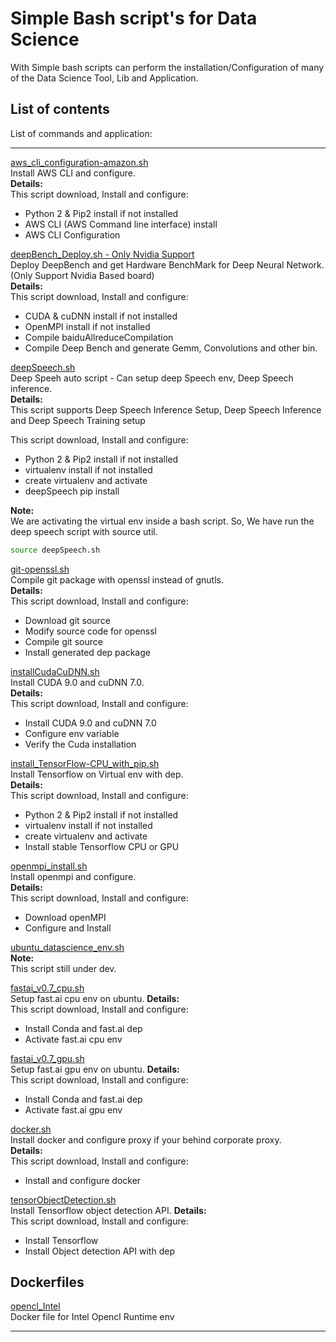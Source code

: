 # Simple Bash script's for Data Science

With Simple bash scripts can perform the installation/Configuration of many of the Data Science Tool, Lib and Application.

## List of contents

List of commands and application:

---
[aws_cli_configuration-amazon.sh](https://github.com/nullbyte91/Simple-Sh-DataScience/blob/master/aws_cli_configuration-amazon.sh)</br>
Install AWS CLI and configure.<br>
<b> Details:</b></br>
This script download, Install and configure:</br>
* Python 2 & Pip2 install if not installed
* AWS CLI (AWS Command line interface) install 
* AWS CLI Configuration

[deepBench_Deploy.sh - Only Nvidia Support](https://github.com/nullbyte91/Simple-Sh-DataScience/blob/master/deepBench_Deploy.sh)</br>
Deploy DeepBench and get Hardware BenchMark for Deep Neural Network. (Only Support Nvidia Based board)<br>
<b> Details:</b></br>
This script download, Install and configure:</br>
* CUDA & cuDNN install if not installed
* OpenMPI install if not installed
* Compile baiduAllreduceCompilation
* Compile Deep Bench and generate Gemm, Convolutions and other bin.

[deepSpeech.sh](https://github.com/nullbyte91/Simple-Sh-DataScience/blob/master/deepSpeech.sh)<br>
Deep Speeh auto script - Can setup deep Speech env, Deep Speech inference. <br>
<b> Details:</b></br>
This script supports Deep Speech Inference Setup, Deep Speech Inference and Deep Speech Training setup

This script download, Install and configure:</br>
* Python 2 & Pip2 install if not installed
* virtualenv install if not installed
* create virtualenv and activate
* deepSpeech pip install

<b>Note:</b><br>
We are activating the virtual env inside a bash script. So, We have run the deep speech script with source util.

```bash
source deepSpeech.sh
```

[git-openssl.sh](https://github.com/nullbyte91/Simple-Sh-DataScience/blob/master/git-openssl.sh)<br>
Compile git package with openssl instead of gnutls.<br>
<b> Details:</b></br>
This script download, Install and configure:</br>
* Download git source
* Modify source code for openssl
* Compile git source
* Install generated dep package

[installCudaCuDNN.sh](https://github.com/nullbyte91/Simple-Sh-DataScience/blob/master/installCudaCuDNN.sh)<br>
Install CUDA 9.0 and cuDNN 7.0.<br>
<b> Details:</b></br>
This script download, Install and configure:</br>
* Install  CUDA 9.0 and cuDNN 7.0
* Configure env variable
* Verify the Cuda installation

[install_TensorFlow-CPU_with_pip.sh](https://github.com/nullbyte91/Simple-Sh-DataScience/blob/master/install_TensorFlow-CPU_with_pip.sh)<br>
Install Tensorflow on Virtual env with dep.<br>
<b> Details:</b></br>
This script download, Install and configure:</br>
* Python 2 & Pip2 install if not installed
* virtualenv install if not installed
* create virtualenv and activate
* Install stable Tensorflow CPU or GPU 

[openmpi_install.sh](https://github.com/nullbyte91/Simple-Sh-DataScience/blob/master/openmpi_install.sh)<br>
Install openmpi and configure.<br>
<b> Details:</b></br>
This script download, Install and configure:</br>
* Download openMPI
* Configure and Install

[ubuntu_datascience_env.sh](https://github.com/nullbyte91/Simple-Sh-DataScience/blob/master/ubuntu_datascience_env.sh)<br>
<b> Note:</b><br>
This script still under dev.</br>

[fastai_v0.7_cpu.sh](https://github.com/nullbyte91/Simple-Sh-DataScience/blob/master/fastai_v0.7_cpu.sh)</br>
Setup fast.ai cpu env on ubuntu.
<b> Details:</b></br>
This script download, Install and configure:</br>
* Install Conda and fast.ai dep
* Activate fast.ai cpu env


[fastai_v0.7_gpu.sh](https://github.com/nullbyte91/Simple-Sh-DataScience/blob/master/fastai_v0.7_gpu.sh)</br>
Setup fast.ai gpu env on ubuntu.
<b> Details:</b></br>
This script download, Install and configure:</br>
* Install Conda and fast.ai dep
* Activate fast.ai gpu env

[docker.sh](https://github.com/nullbyte91/Simple-Sh-DataScience/blob/master/docker.sh)<br>
Install docker and configure proxy if your behind corporate proxy.<br>
<b> Details:</b></br>
This script download, Install and configure:</br>
* Install and configure docker

[tensorObjectDetection.sh](https://github.com/nullbyte91/Simple-Sh-DataScience/blob/master/tensorObjectDetection.sh)<br>
Install Tensorflow object detection API.
<b> Details:</b></br>
This script download, Install and configure:</br>
* Install Tensorflow 
* Install Object detection API with dep

## Dockerfiles
[opencl_Intel](https://github.com/nullbyte91/simple-Sh-DataScience/tree/master/docker/opencl_intel)<br>
Docker file for Intel Opencl Runtime env

---